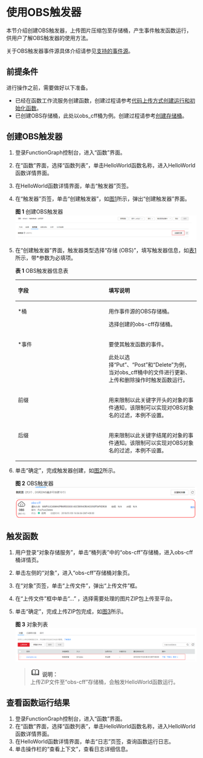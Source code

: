 # 使用OBS触发器<a name="ZH-CN_TOPIC_0149027251"></a>

本节介绍创建OBS触发器，上传图片压缩包至存储桶，产生事件触发函数运行，供用户了解OBS触发器的使用方法。

关于OBS触发器事件源具体介绍请参见[支持的事件源](http://support.huaweicloud.com/devg-functiongraph/functiongraph_02_0102.html)。

## 前提条件<a name="section76949209512"></a>

进行操作之前，需要做好以下准备。

-   已经在函数工作流服务创建函数，创建过程请参考[代码上传方式创建运行和初始化函数](代码上传方式创建运行和初始化函数.md)。
-   已创建OBS存储桶，此处以obs\_cff桶为例。创建过程请参考[创建存储桶](https://support.huaweicloud.com/usermanual-obs/obs_03_0306.html)。

## 创建OBS触发器<a name="section128720471905"></a>

1.  登录FunctionGraph控制台，进入“函数”界面。
2.  在“函数”界面，选择“函数列表”，单击HelloWorld函数名称，进入HelloWorld函数详情界面。
3.  在HelloWorld函数详情界面，单击“触发器”页签。
4.  在“触发器”页签，单击“创建触发器”，如[图1](#fig19176131502019)所示，弹出“创建触发器”界面。

    **图 1**  创建OBS触发器<a name="fig19176131502019"></a>  
    ![](figures/创建OBS触发器.png "创建OBS触发器")

5.  在“创建触发器”界面，触发器类型选择“存储 \(OBS\)”，填写触发器信息，如[表1](#table24155858113256)所示，带\*参数为必填项。

    **表 1**  OBS触发器信息表

    <a name="table24155858113256"></a>
    <table><thead align="left"><tr id="row24918708113256"><th class="cellrowborder" valign="top" width="50%" id="mcps1.2.3.1.1"><p id="p20123023113339"><a name="p20123023113339"></a><a name="p20123023113339"></a>字段</p>
    </th>
    <th class="cellrowborder" valign="top" width="50%" id="mcps1.2.3.1.2"><p id="p19352141113339"><a name="p19352141113339"></a><a name="p19352141113339"></a>填写说明</p>
    </th>
    </tr>
    </thead>
    <tbody><tr id="row30021527113256"><td class="cellrowborder" valign="top" width="50%" headers="mcps1.2.3.1.1 "><p id="p15824598113256"><a name="p15824598113256"></a><a name="p15824598113256"></a>*桶</p>
    </td>
    <td class="cellrowborder" valign="top" width="50%" headers="mcps1.2.3.1.2 "><p id="p6724050113256"><a name="p6724050113256"></a><a name="p6724050113256"></a>用作事件源的OBS存储桶。</p>
    <p id="p13574750113452"><a name="p13574750113452"></a><a name="p13574750113452"></a>选择创建的obs-cff存储桶。</p>
    </td>
    </tr>
    <tr id="row60516450113256"><td class="cellrowborder" valign="top" width="50%" headers="mcps1.2.3.1.1 "><p id="p2885379113256"><a name="p2885379113256"></a><a name="p2885379113256"></a>*事件</p>
    </td>
    <td class="cellrowborder" valign="top" width="50%" headers="mcps1.2.3.1.2 "><p id="p32389141113256"><a name="p32389141113256"></a><a name="p32389141113256"></a>要使其触发函数的事件。</p>
    <p id="p50102754113611"><a name="p50102754113611"></a><a name="p50102754113611"></a>此处以选择“Put”、“Post”和“Delete”为例，当对obs_cff桶中的文件进行更新、上传和删除操作时触发函数运行。</p>
    </td>
    </tr>
    <tr id="row23066815113256"><td class="cellrowborder" valign="top" width="50%" headers="mcps1.2.3.1.1 "><p id="p56472765113256"><a name="p56472765113256"></a><a name="p56472765113256"></a>前缀</p>
    </td>
    <td class="cellrowborder" valign="top" width="50%" headers="mcps1.2.3.1.2 "><p id="p10891263113256"><a name="p10891263113256"></a><a name="p10891263113256"></a>用来限制以此关键字开头的对象的事件通知，该限制可以实现对OBS对象名的过滤，本例不设置。</p>
    </td>
    </tr>
    <tr id="row30912510113256"><td class="cellrowborder" valign="top" width="50%" headers="mcps1.2.3.1.1 "><p id="p20885345113256"><a name="p20885345113256"></a><a name="p20885345113256"></a>后缀</p>
    </td>
    <td class="cellrowborder" valign="top" width="50%" headers="mcps1.2.3.1.2 "><p id="p13991422113256"><a name="p13991422113256"></a><a name="p13991422113256"></a>用来限制以此关键字结尾的对象的事件通知。该限制可以实现对OBS对象名的过滤，本例不设置。</p>
    </td>
    </tr>
    </tbody>
    </table>

6.  单击“确定”，完成触发器创建，如[图2](#fig17618154116211)所示。

    **图 2**  OBS触发器<a name="fig17618154116211"></a>  
    ![](figures/OBS触发器.png "OBS触发器")


## 触发函数<a name="section717210616119"></a>

1.  用户登录“对象存储服务”，单击“桶列表”中的“obs-cff”存储桶，进入obs-cff桶详情页。
2.  单击左侧的“对象”，进入“obs-cff”存储桶对象页。
3.  在“对象”页签，单击“上传文件”，弹出“上传文件”框。
4.  在“上传文件”框中单击“...” ，选择需要处理的图片ZIP包上传至平台。
5.  单击“确定”，完成上传ZIP包完成，如[图3](#fig17104220153625)所示。

    **图 3**  对象列表<a name="fig17104220153625"></a>  
    ![](figures/对象列表.png "对象列表")

    >![](public_sys-resources/icon-note.gif) **说明：**   
    >上传ZIP文件至“obs-cff”存储桶，会触发HelloWorld函数运行。  


## 查看函数运行结果<a name="section192251225017"></a>

1.  登录FunctionGraph控制台，进入“函数”界面。
2.  在“函数”界面，选择“函数列表”，单击HelloWorld函数名称，进入HelloWorld函数详情界面。
3.  在HelloWorld函数详情界面，单击“日志”页签，查询函数运行日志。
4.  单击操作栏的“查看上下文”，查看日志详细信息。

